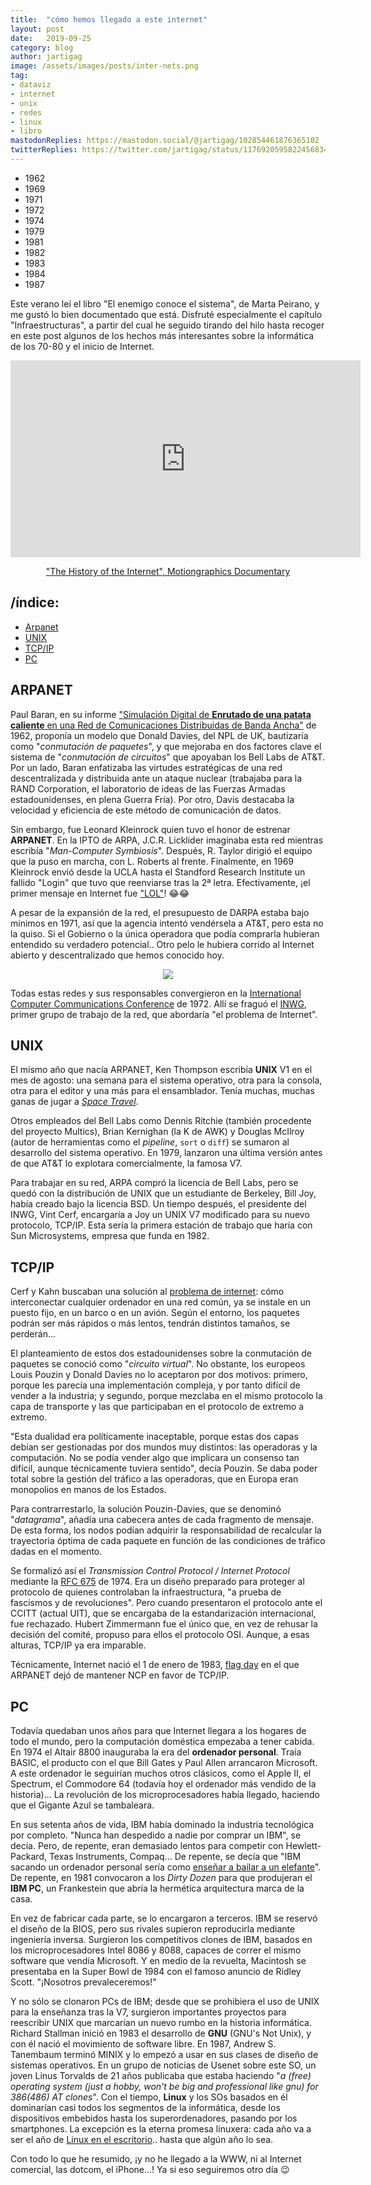 ```yaml
---
title:  "cómo hemos llegado a este internet"
layout: post
date:   2019-09-25
category: blog
author: jartigag
image: /assets/images/posts/inter-nets.png
tag:
- dataviz
- internet
- unix
- redes
- linux
- libro
mastodonReplies: https://mastodon.social/@jartigag/102854461876365102
twitterReplies: https://twitter.com/jartigag/status/1176920595822456834
---
```


<script type="text/javascript" src="https://code.jquery.com/jquery-3.4.1.min.js"></script>
<link rel="stylesheet" media="all" href="{{site.baseurl}}/src/scroll-timeline.css">
<script type="text/javascript" src="{{site.baseurl}}/src/scroll-timeline.js"></script>

<nav class="timeline__nav">
  <ul>
    <li><span>1962</span></li>
    <li><span>1969</span></li>
    <li><span>1971</span></li>
    <li><span>1972</span></li>
    <li><span>1974</span></li>
    <li><span>1979</span></li>
    <li><span>1981</span></li>
    <li><span>1982</span></li>
    <li><span>1983</span></li>
    <li><span>1984</span></li>
    <li><span>1987</span></li>
  </ul>
</nav>

Este verano leí el libro "El enemigo conoce el sistema", de Marta Peirano, y me gustó lo bien documentado que está. Disfruté especialmente el
capítulo "Infraestructuras", a partir del cual he seguido tirando del hilo hasta recoger en este post algunos de los hechos más interesantes sobre la
informática de los 70-80 y el inicio de Internet.

<div style="text-align: center">
  <iframe width="560" height="315" src="https://www.youtube-nocookie.com/embed/9hIQjrMHTv4" frameborder="0" allow="accelerometer; autoplay;
  encrypted-media; gyroscope; picture-in-picture" allowfullscreen>
  </iframe>
  <a href="http://www.lonja.de/the-history-of-the-internet/"><p>"The History of the Internet", Motiongraphics Documentary</p></a>
</div>

## /índice:

- [Arpanet](#arpanet)
- [UNIX](#unix)
- [TCP/IP](#tcpip)
- [PC](#pc)

## ARPANET

Paul Baran, en su informe ["Simulación Digital de **Enrutado de una patata caliente** en una Red de Comunicaciones Distribuidas de Banda
Ancha"](https://www.rand.org/pubs/research_memoranda/RM3103.html) de <span class="milestone">1962</span>, proponía un modelo que Donald Davies, del
NPL de UK, bautizaría como "*conmutación de paquetes*", y que mejoraba en dos factores clave el sistema de "*conmutación de circuitos*" que apoyaban
los Bell Labs de AT&T. Por un lado, Baran enfatizaba las virtudes estratégicas de una red descentralizada y distribuida ante un ataque nuclear
(trabajaba para la RAND Corporation, el laboratorio de ideas de las Fuerzas Armadas estadounidenses, en plena Guerra Fría). Por otro, Davis destacaba
la velocidad y eficiencia de este método de comunicación de datos.

Sin embargo, fue Leonard Kleinrock quien tuvo el honor de estrenar **ARPANET**. En la IPTO de ARPA, J.C.R. Licklider imaginaba esta red mientras
escribía "*Man-Computer Symbiosis*". Después, R. Taylor dirigió el equipo que la puso en marcha, con L. Roberts al frente. Finalmente, en <span
class="milestone">1969 </span>Kleinrock envió desde la UCLA hasta el Standford Research Institute un fallido "Login" que tuvo que reenviarse tras la
2ª letra. Efectivamente, ¡el primer mensaje en Internet fue ["LOL"](https://www.lk.cs.ucla.edu/personal_history.html)! 😂😂

A pesar de la expansión de la red, el presupuesto de DARPA estaba bajo mínimos en <span class="milestone">1971</span>, así que la agencia intentó
vendérsela a AT&T, pero esta no la quiso. Si el Gobierno o la única operadora que podía comprarla hubieran entendido su verdadero potencial.. Otro
pelo le hubiera corrido al Internet abierto y descentralizado que hemos conocido hoy.

<p align="center">
<img src="{{site.baseurl}}/assets/images/posts/inter-nets.png">
</p>

Todas estas redes y sus responsables convergieron en la [International Computer Communications Conference](https://tools.ietf.org/html/rfc371) de
<span class="milestone">1972</span>. Allí se fraguó el
[INWG](http://alexmckenzie.weebly.com/inwg-and-the-conception-of-the-internet-an-eyewitness-account.html), primer grupo de trabajo de la red, que
abordaría "el problema de Internet".

## UNIX

El mismo año que nacía ARPANET, Ken Thompson escribía **UNIX** V1 en el mes de agosto: una semana para el sistema operativo, otra para la consola,
otra para el editor y una más para el ensamblador. Tenía muchas, muchas ganas de jugar a [*Space
Travel*](https://en.wikipedia.org/wiki/Space_Travel_(video_game)).

Otros empleados del Bell Labs como Dennis Ritchie (también procedente del proyecto Multics), Brian Kernighan (la K de AWK) y Douglas McIlroy (autor
de herramientas como el *pipeline*, `sort` o `diff`) se sumaron al desarrollo del sistema operativo. En <span class="milestone">1979</span>, lanzaron
una última versión antes de que AT&T lo explotara comercialmente, la famosa V7.

Para trabajar en su red, ARPA compró la licencia de Bell Labs, pero se quedó con la distribución de UNIX que un estudiante de Berkeley, Bill Joy,
había creado bajo la licencia BSD. Un tiempo después, el presidente del INWG, Vint Cerf, encargaría a Joy un UNIX V7 modificado para su nuevo
protocolo, TCP/IP. Esta sería la primera estación de trabajo que haría con Sun Microsystems, empresa que funda en <span class="milestone">1982</span>.

## TCP/IP

Cerf y Kahn buscaban una solución al [problema de internet](https://www.wired.com/2012/04/epicenter-isoc-famers-qa-cerf/): cómo interconectar
cualquier ordenador en una red común, ya se instale en un puesto fijo, en un barco o en un avión. Según el entorno, los paquetes podrán ser más
rápidos o más lentos, tendrán distintos tamaños, se perderán...

El planteamiento de estos dos estadounidenses sobre la conmutación de paquetes se conoció como "*circuito virtual*". No obstante, los europeos Louis
Pouzin y Donald Davies no lo aceptaron por dos motivos: primero, porque les parecía una implementación compleja, y por tanto difícil de vender a la
industria; y segundo, porque mezclaba en el mismo protocolo la capa de transporte y las que participaban en el protocolo de extremo a extremo.

"Esta dualidad era políticamente inaceptable, porque estas dos capas debían ser gestionadas por dos mundos muy distintos: las operadoras y la
computación. No se podía vender algo que implicara un consenso tan difícil, aunque técnicamente tuviera sentido", decía Pouzin. Se daba poder total
sobre la gestión del tráfico a las operadoras, que en Europa eran monopolios en manos de los Estados.

Para contrarrestarlo, la solución Pouzin-Davies, que se denominó "*datagrama*", añadía una cabecera antes de cada fragmento de mensaje. De esta
forma, los nodos podían adquirir la responsabilidad de recalcular la trayectoria óptima de cada paquete en función de las condiciones de tráfico
dadas en el momento.

Se formalizó así el *Transmission Control Protocol / Internet Protocol* mediante la [RFC 675](https://tools.ietf.org/html/rfc675) de <span
class="milestone">1974</span>. Era un diseño preparado para proteger al protocolo de quienes controlaban la infraestructura, "a prueba de fascismos y
de revoluciones".  Pero cuando presentaron el protocolo ante el CCITT (actual UIT), que se encargaba de la estandarización internacional, fue
rechazado. Hubert Zimmermann fue el único que, en vez de rehusar la decisión del comité, propuso para ellos el protocolo OSI. Aunque, a esas alturas,
TCP/IP ya era imparable.

Técnicamente, Internet nació el 1 de enero de <span class="milestone">1983</span>, [flag day](https://tools.ietf.org/html/rfc801) en el que ARPANET
dejó de mantener NCP en favor de TCP/IP.

## PC

Todavía quedaban unos años para que Internet llegara a los hogares de todo el mundo, pero la computación doméstica empezaba a tener cabida. En <span
class="milestone">1974 </span>el Altair 8800 inauguraba la era del **ordenador personal**. Traía BASIC, el producto con el que Bill Gates y Paul
Allen arrancaron Microsoft. A este ordenador le seguirían muchos otros clásicos, como el Apple II, el Spectrum, el Commodore 64 (todavía hoy el
ordenador más vendido de la historia)...  La revolución de los microprocesadores había llegado, haciendo que el Gigante Azul se tambaleara.

En sus setenta años de vida, IBM había dominado la industria tecnológica por completo. "Nunca han despedido a nadie por comprar un IBM", se decía.
Pero, de repente, eran demasiado lentos para competir con Hewlett-Packard, Texas Instruments, Compaq... De repente, se decía que "IBM sacando un
ordenador personal sería como [enseñar a bailar a un elefante](https://www.ibm.com/ibm/history/exhibits/pc25/pc25_birth.html)". De repente, en <span
class="milestone">1981 </span>convocaron a los *Dirty Dozen* para que produjeran el **IBM PC**, un Frankestein que abría la hermética arquitectura
marca de la casa.

En vez de fabricar cada parte, se lo encargaron a terceros. IBM se reservó el diseño de la BIOS, pero sus rivales supieron reproducirla mediante
ingeniería inversa. Surgieron los competitivos clones de IBM, basados en los microprocesadores Intel 8086 y 8088, capaces de correr el mismo software
que vendía Microsoft. Y en medio de la revuelta, Macintosh se presentaba en la Super Bowl de <span class="milestone">1984</span> con el famoso
anuncio de Ridley Scott. "¡Nosotros prevaleceremos!"

Y no sólo se clonaron PCs de IBM; desde que se prohibiera el uso de UNIX para la enseñanza tras la V7, surgieron importantes proyectos para
reescribir UNIX que marcarían un nuevo rumbo en la historia informática. Richard Stallman inició en <span class="milestone">1983</span> el desarrollo
de **GNU** (GNU's Not Unix), y con él nació el movimiento de software libre. En <span class="milestone">1987</span>, Andrew S. Tanembaum terminó
MINIX y lo empezó a usar en sus clases de diseño de sistemas operativos. En un grupo de noticias de Usenet sobre este SO, un joven Linus Torvalds de
21 años publicaba que estaba haciendo "*a (free) operating system (just a hobby, won't be big and professional like gnu) for 386(486) AT clones*".
Con el tiempo, **Linux** y los SOs basados en él dominarían casi todos los segmentos de la informática, desde los dispositivos embebidos hasta los
superordenadores, pasando por los smartphones. La excepción es la eterna promesa linuxera: cada año va a ser el año de [Linux en el
escritorio](https://netmarketshare.com/operating-system-market-share.aspx)..  hasta que algún año lo sea.

Con todo lo que he resumido, ¡y no he llegado a la WWW, ni al Internet comercial, las dotcom, el iPhone...! Ya si eso seguiremos otro día 😉
